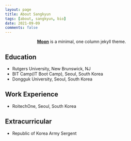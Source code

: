 ```yaml
---
layout: page
title: About Sangkyun
tags: [about, sangkyun, bio]
date: 2021-09-09
comments: false
---
```

    
<center><a href="http://taylantatli.github.io/Moon"><b>Moon</b></a> is a minimal, one column jekyll theme.</center>

## Education
* Rutgers University, New Brunswick, NJ
* BIT Camp(IT Boot Camp), Seoul, South Korea
* Dongguk University, Seoul, South Korea

## Work Experience
* RoitechOne, Seoul, South Korea

## Extracurricular
* Republic of Korea Army Sergent
